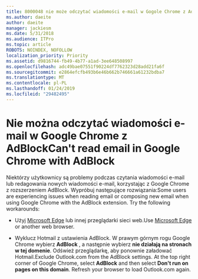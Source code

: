 ```yaml
---
title: 8000048 nie może odczytać wiadomości e-mail w Gogole Chrome z Adblock
ms.author: daeite
author: daeite
manager: jackiesm
ms.date: 5/31/2018
ms.audience: ITPro
ms.topic: article
ROBOTS: NOINDEX, NOFOLLOW
localization_priority: Priority
ms.assetid: d9816744-fb49-4b77-a1ad-3ee648508997
ms.openlocfilehash: adc49bae07551f90224df7762323d28add21fa6f
ms.sourcegitcommit: e2864efcfb493b6e46b662b746661a61232bdba7
ms.translationtype: MT
ms.contentlocale: pl-PL
ms.lasthandoff: 01/24/2019
ms.locfileid: "29482495"
---
```

# <a name="cant-read-email-in-google-chrome-with-adblock"></a><span data-ttu-id="ce3c9-102">Nie można odczytać wiadomości e-mail w Google Chrome z AdBlock</span><span class="sxs-lookup"><span data-stu-id="ce3c9-102">Can't read email in Google Chrome with AdBlock</span></span>

<span data-ttu-id="ce3c9-p101">Niektórzy użytkownicy są problemy podczas czytania wiadomości e-mail lub redagowania nowych wiadomości e-mail, korzystając z Google Chrome z rozszerzeniem AdBlock. Wypróbuj następujące rozwiązania:</span><span class="sxs-lookup"><span data-stu-id="ce3c9-p101">Some users are experiencing issues when reading email or composing new email when using Google Chrome with the AdBlock extension. Try the following workarounds:</span></span>
  
- <span data-ttu-id="ce3c9-105">Użyj [Microsoft Edge](https://go.microsoft.com/fwlink/p/?linkid=2001503&amp;clcid=0x409) lub innej przeglądarki sieci web.</span><span class="sxs-lookup"><span data-stu-id="ce3c9-105">Use [Microsoft Edge](https://go.microsoft.com/fwlink/p/?linkid=2001503&amp;clcid=0x409) or another web browser.</span></span> 
    
- <span data-ttu-id="ce3c9-p102">Wyklucz Hotmail z ustawienia AdBlock. W prawym górnym rogu Google Chrome wybierz **AdBlock** , a następnie wybierz **nie działają na stronach w tej domenie**. Odśwież przeglądarkę, aby ponownie załadować Hotmail.</span><span class="sxs-lookup"><span data-stu-id="ce3c9-p102">Exclude Outlook.com from the AdBlock settings. At the top right corner of Google Chrome, select **AdBlock** and then select **Don't run on pages on this domain**. Refresh your browser to load Outlook.com again.</span></span> 
    

